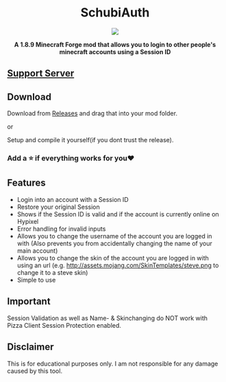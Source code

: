 <div align="center">

# SchubiAuth

![](https://img.shields.io/github/downloads/Schubilegend/SchubiAuthV2/total?style=for-the-badge)

**A 1.8.9 Minecraft Forge mod that allows you to login to other people's minecraft accounts using a Session ID**
</div>

## [Support Server](https://discord.gg/a7j2kJ9ktz)

## Download
Download from [Releases](https://github.com/Schubilegend/SchubiAuthV2/releases) and drag that into your mod folder.

or

Setup and compile it yourself(if you dont trust the release).

### Add a ⭐️ if everything works for you❤️

## Features
- Login into an account with a Session ID 
- Restore your original Session
- Shows if the Session ID is valid and if the account is currently online on Hypixel
- Error handling for invalid inputs
- Allows you to change the username of the account you are logged in with (Also prevents you from accidentally changing the name of your main account)
- Allows you to change the skin of the account you are logged in with using an url (e.g. http://assets.mojang.com/SkinTemplates/steve.png to change it to a steve skin)
- Simple to use

## Important
Session Validation as well as Name- & Skinchanging do NOT work with Pizza Client Session Protection enabled.

## Disclaimer
This is for educational purposes only. I am not responsible for any damage caused by this tool.
